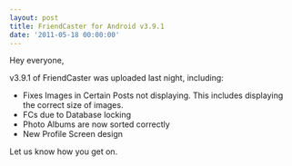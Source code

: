 ```yaml
---
layout: post
title: FriendCaster for Android v3.9.1
date: '2011-05-18 00:00:00'
---
```


Hey everyone,

v3.9.1 of FriendCaster was uploaded last night, including:

*   Fixes Images in Certain Posts not displaying. This includes displaying the correct size of images.
*   FCs due to Database locking
*   Photo Albums are now sorted correctly
*   New Profile Screen design

Let us know how you get on.
